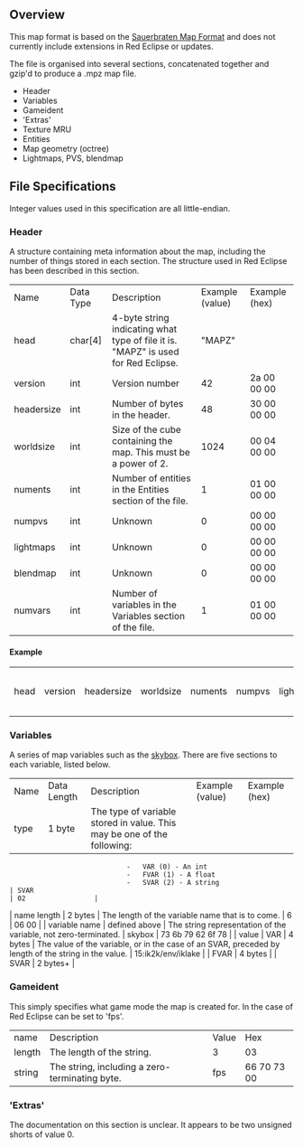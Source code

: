 ## Overview

This map format is based on the [Sauerbraten Map Format](http://incoherency.co.uk/interest/sauer_map.html) and does not currently include extensions in Red Eclipse or updates.

The file is organised into several sections, concatenated together and gzip'd to produce a .mpz map file.

-   Header
-   Variables
-   Gameident
-   'Extras'
-   Texture MRU
-   Entities
-   Map geometry (octree)
-   Lightmaps, PVS, blendmap

## File Specifications

Integer values used in this specification are all little-endian.

### Header

A structure containing meta information about the map, including the number of things stored in each section. The structure used in Red Eclipse has been described in this section.

|            |           |                                                                                   |                 |               |
|------------|-----------|-----------------------------------------------------------------------------------|-----------------|---------------|
| Name       | Data Type | Description                                                                       | Example (value) | Example (hex) |
| head       | char\[4\] | 4-byte string indicating what type of file it is. "MAPZ" is used for Red Eclipse. | "MAPZ"          |               |
| version    | int       | Version number                                                                    | 42              | 2a 00 00 00   |
| headersize | int       | Number of bytes in the header.                                                    | 48              | 30 00 00 00   |
| worldsize  | int       | Size of the cube containing the map. This must be a power of 2.                   | 1024            | 00 04 00 00   |
| numents    | int       | Number of entities in the Entities section of the file.                           | 1               | 01 00 00 00   |
| numpvs     | int       | Unknown                                                                           | 0               | 00 00 00 00   |
| lightmaps  | int       | Unknown                                                                           | 0               | 00 00 00 00   |
| blendmap   | int       | Unknown                                                                           | 0               | 00 00 00 00   |
| numvars    | int       | Number of variables in the Variables section of the file.                         | 1               | 01 00 00 00   |

#### Example

|      |         |            |           |         |        |           |          |         |         |          |        |      |     |     |      |     |     |     |     |     |     |     |     |             |             |             |             |
|------|---------|------------|-----------|---------|--------|-----------|----------|---------|---------|----------|--------|------|-----|-----|------|-----|-----|-----|-----|-----|-----|-----|-----|-------------|-------------|-------------|-------------|
| head | version | headersize | worldsize | numents | numpvs | lightmaps | blendmap | numvars | gamever | revision | gameid | MAPZ | 42  | 48  | 1024 | 96  | 0   | 7   | 0   | 79  | 217 | 200 | fps | 4d 41 50 5a | 2a 00 00 00 | 30 00 00 00 | 00 04 00 00 |

### Variables

A series of map variables such as the [skybox](skybox "wikilink"). There are five sections to each variable, listed below.

|               |               |                                                                         |                                                                                                      |                    |
|---------------|---------------|-------------------------------------------------------------------------|------------------------------------------------------------------------------------------------------|--------------------|
| Name          | Data Length   | Description                                                             | Example (value)                                                                                      | Example (hex)      |
| type          | 1 byte        | The type of variable stored in value. This may be one of the following: 
                                                                                                          
                                 -   VAR (0) - An int                                                     
                                 -   FVAR (1) - A float                                                   
                                 -   SVAR (2) - A string                                                  | SVAR                                                                                                 | 02                 |
| name length   | 2 bytes       | The length of the variable name that is to come.                        | 6                                                                                                    | 06 00              |
| variable name | defined above | The string representation of the variable, not zero-terminated.         | skybox                                                                                               | 73 6b 79 62 6f 78  |
| value         | VAR           | 4 bytes                                                                 | The value of the variable, or in the case of an SVAR, preceded by length of the string in the value. | 15:ik2k/env/iklake |
| FVAR          | 4 bytes       |
| SVAR          | 2 bytes+      |

### Gameident

This simply specifies what game mode the map is created for. In the case of Red Eclipse can be set to 'fps'.

|        |                                                |       |             |
|--------|------------------------------------------------|-------|-------------|
| name   | Description                                    | Value | Hex         |
| length | The length of the string.                      | 3     | 03          |
| string | The string, including a zero-terminating byte. | fps   | 66 70 73 00 |

### 'Extras'

The documentation on this section is unclear. It appears to be two unsigned shorts of value 0.
